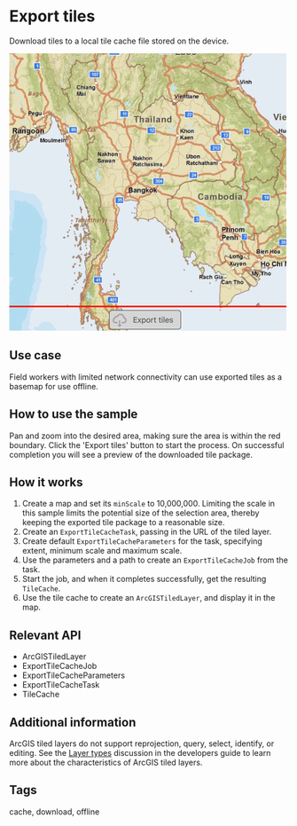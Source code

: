 # Export tiles

Download tiles to a local tile cache file stored on the device.

![](screenshot.png)

## Use case

Field workers with limited network connectivity can use exported tiles as a basemap for use offline.

## How to use the sample

Pan and zoom into the desired area, making sure the area is within the red boundary. Click the 'Export tiles' button to start the process. On successful completion you will see a preview of the downloaded tile package.

## How it works

1. Create a map and set its `minScale` to 10,000,000. Limiting the scale in this sample limits the potential size of the selection area, thereby keeping the exported tile package to a reasonable size.
2. Create an `ExportTileCacheTask`, passing in the URL of the tiled layer.
3. Create default `ExportTileCacheParameters` for the task, specifying extent, minimum scale and maximum scale.
4. Use the parameters and a path to create an `ExportTileCacheJob` from the task.
5. Start the job, and when it completes successfully, get the resulting `TileCache`.
6. Use the tile cache to create an `ArcGISTiledLayer`, and display it in the map.

## Relevant API

* ArcGISTiledLayer
* ExportTileCacheJob
* ExportTileCacheParameters
* ExportTileCacheTask
* TileCache

## Additional information

ArcGIS tiled layers do not support reprojection, query, select, identify, or editing. See the [Layer types](https://developers.arcgis.com/qt/layers/#layer-types) discussion in the developers guide to learn more about the characteristics of ArcGIS tiled layers.

## Tags

cache, download, offline
